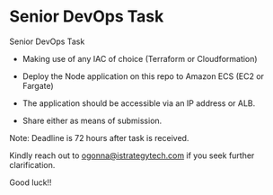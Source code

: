 ﻿# Senior DevOps Task
Senior DevOps Task

- Making use of any IAC of choice (Terraform or Cloudformation)

- Deploy the Node application on this repo to Amazon ECS (EC2 or Fargate) 

- The application should be accessible via an IP address or ALB.

- Share either as means of submission.

Note: Deadline is 72 hours after task is received.

Kindly reach out to ogonna@istrategytech.com if you seek further clarification.

Good luck!!

